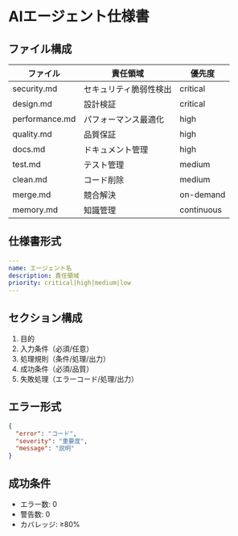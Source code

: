 # AIエージェント仕様書

## ファイル構成

| ファイル       | 責任領域               | 優先度     |
| -------------- | ---------------------- | ---------- |
| security.md    | セキュリティ脆弱性検出 | critical   |
| design.md      | 設計検証               | critical   |
| performance.md | パフォーマンス最適化   | high       |
| quality.md     | 品質保証               | high       |
| docs.md        | ドキュメント管理       | high       |
| test.md        | テスト管理             | medium     |
| clean.md       | コード削除             | medium     |
| merge.md       | 競合解決               | on-demand  |
| memory.md      | 知識管理               | continuous |

## 仕様書形式

```yaml
---
name: エージェント名
description: 責任領域
priority: critical|high|medium|low
---
```

## セクション構成

1. 目的
2. 入力条件（必須/任意）
3. 処理規則（条件/処理/出力）
4. 成功条件（必須/品質）
5. 失敗処理（エラーコード/処理/出力）

## エラー形式

```json
{
  "error": "コード",
  "severity": "重要度",
  "message": "説明"
}
```

## 成功条件

- エラー数: 0
- 警告数: 0
- カバレッジ: ≥80%
